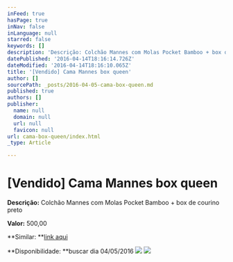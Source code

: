 ```yaml
---
inFeed: true
hasPage: true
inNav: false
inLanguage: null
starred: false
keywords: []
description: 'Descrição: Colchão Mannes com Molas Pocket Bamboo + box de courino preto'
datePublished: '2016-04-14T18:16:14.726Z'
dateModified: '2016-04-14T18:16:10.065Z'
title: '[Vendido] Cama Mannes box queen'
author: []
sourcePath: _posts/2016-04-05-cama-box-queen.md
published: true
authors: []
publisher:
  name: null
  domain: null
  url: null
  favicon: null
url: cama-box-queen/index.html
_type: Article

---
```

# \[Vendido\] Cama Mannes box queen

**Descrição:** Colchão Mannes com Molas Pocket Bamboo + box de courino preto

**Valor:** 500,00

**Similar: **[link aqui][0]

**Disponibilidade: **buscar dia 04/05/2016
![](https://the-grid-user-content.s3-us-west-2.amazonaws.com/62b11d22-e19f-4f5c-be11-65b681de12f1.jpg)
![](https://the-grid-user-content.s3-us-west-2.amazonaws.com/6e064117-e6ec-4e06-a577-39d5dec053ec.jpg)

[0]: http://m.ricardoeletro.com.br/Produto/Cama-Box-Queen-Size-Colchao-Black-Pocket-Bamboo-Mola-Ensacada-com-Pillow-Ine-Viscoelastico-158x198cm/2772-2882-4279-385127